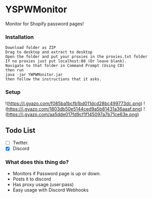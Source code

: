# YSPWMonitor
Monitor for Shopify password pages!

### Installation

```
Download folder as ZIP
Drag to desktop and extract to desktop
Open the folder and put your proxies in the proxies.txt folder
If no proxies just put localhost:80 (Or leave blank).
Navigate to that folder in Command Prompt (Using CD)
then run
java -jar YWPWMonitor.jar
then follow the instructions that it asks.
```

### Setup

!(https://i.gyazo.com/f085ba1bcfb1bd011dcd28bc499773dc.png)
!(https://i.gyazo.com/1803db50e5144ced9a5b81431a36aaaf.png)
!(https://i.gyazo.com/aa5dde017fd9cf1f145097a7b71ce63e.png)



## Todo List
- [ ] Twitter.
- [x] Discord

### What does this thing do?
- Monitors if Password page is up or down.
- Posts it to discord
- Has proxy usage (user:pass)
- Easy usage with Discord Webhooks
